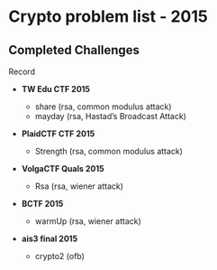 # Crypto problem list - 2015

## Completed Challenges
Record


* **TW Edu CTF 2015**
	- share (rsa, common modulus attack)
	- mayday (rsa, Hastad’s Broadcast Attack)

* **PlaidCTF CTF 2015**
	- Strength (rsa, common modulus attack)


* **VolgaCTF Quals 2015**
	- Rsa (rsa, wiener attack)

* **BCTF 2015**
	- warmUp (rsa, wiener attack)

* **ais3 final 2015**
	- crypto2 (ofb)
